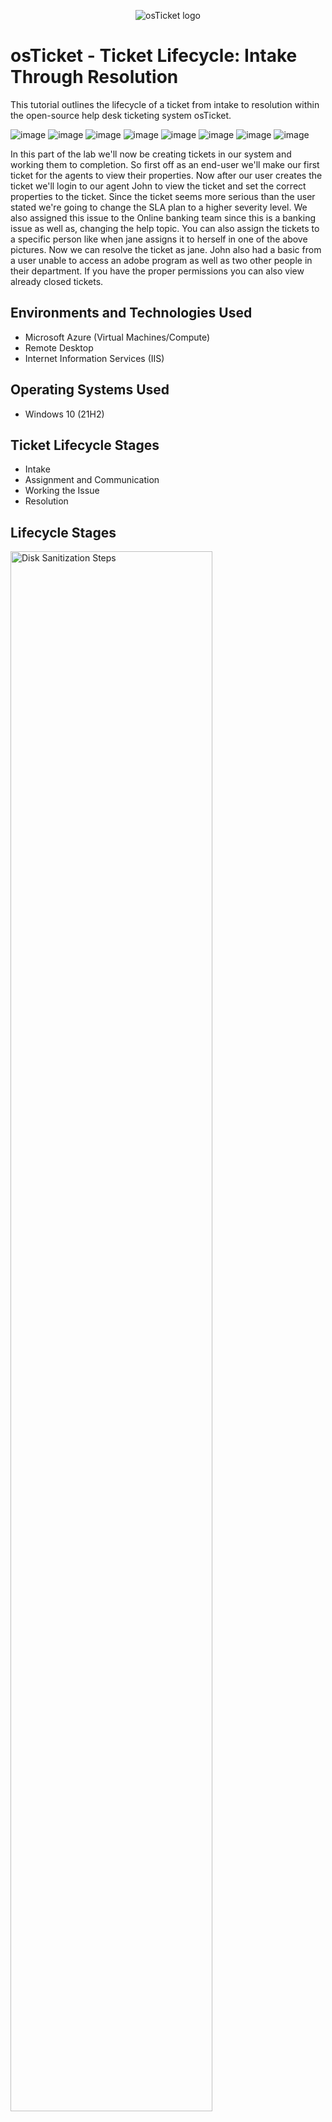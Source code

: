 <p align="center">
<img src="https://i.imgur.com/Clzj7Xs.png" alt="osTicket logo"/>
</p>

<h1>osTicket - Ticket Lifecycle: Intake Through Resolution</h1>
This tutorial outlines the lifecycle of a ticket from intake to resolution within the open-source help desk ticketing system osTicket.<br />

![image](https://github.com/user-attachments/assets/13dad3ef-7869-443f-90e6-4df07d1f464d)
![image](https://github.com/user-attachments/assets/1a832835-65ac-4594-8abc-cc3c8b471e50)
![image](https://github.com/user-attachments/assets/95aed28b-7af9-41af-98b9-f317bd374977)
![image](https://github.com/user-attachments/assets/a260bcc1-f16f-41ac-b3ea-872de5ec06b6)
![image](https://github.com/user-attachments/assets/e00ab5da-ba28-4ff1-9d0d-af290c775a37)
![image](https://github.com/user-attachments/assets/f1d04873-7365-4124-b042-ac530c558be8)
![image](https://github.com/user-attachments/assets/3c5ecb1e-6229-4e2a-b064-90424f1612dd)
![image](https://github.com/user-attachments/assets/11166338-e238-4a86-8548-358c9274cad1)

In this part of the lab we'll now be creating tickets in our system and working them to completion.
So first off as an end-user we'll make our first ticket for the agents to view their properties. 
Now after our user creates the ticket we'll login to our agent John to view the ticket and set the correct properties to the ticket.
Since the ticket seems more serious than the user stated we're going to change the SLA plan to a higher severity level.
We also assigned this issue to the Online banking team since this is a banking issue as well as, changing the help topic.
You can also assign the tickets to a specific person like when jane assigns it to herself in one of the above pictures.
Now we can resolve the ticket as jane.
John also had a basic from a user unable to access an adobe program as well as two other people in their department.
If you have the proper permissions you can also view already closed tickets.

<h2>Environments and Technologies Used</h2>

- Microsoft Azure (Virtual Machines/Compute)
- Remote Desktop
- Internet Information Services (IIS)

<h2>Operating Systems Used </h2>

- Windows 10</b> (21H2)

<h2>Ticket Lifecycle Stages</h2>

- Intake
- Assignment and Communication
- Working the Issue
- Resolution

<h2>Lifecycle Stages</h2>

<p>
<img src="https://i.imgur.com/DJmEXEB.png" height="80%" width="80%" alt="Disk Sanitization Steps"/>
</p>
<p>
Lorem ipsum dolor sit amet, consectetur adipiscing elit, sed do eiusmod tempor incididunt ut labore et dolore magna aliqua. Ut enim ad minim veniam, quis nostrud exercitation ullamco laboris nisi ut aliquip ex ea commodo consequat. Duis aute irure dolor in reprehenderit in voluptate velit esse cillum dolore eu fugiat nulla pariatur.
</p>
<br />

<p>
<img src="https://i.imgur.com/DJmEXEB.png" height="80%" width="80%" alt="Disk Sanitization Steps"/>
</p>
<p>
Lorem ipsum dolor sit amet, consectetur adipiscing elit, sed do eiusmod tempor incididunt ut labore et dolore magna aliqua. Ut enim ad minim veniam, quis nostrud exercitation ullamco laboris nisi ut aliquip ex ea commodo consequat. Duis aute irure dolor in reprehenderit in voluptate velit esse cillum dolore eu fugiat nulla pariatur.
</p>
<br />

<p>
<img src="https://i.imgur.com/DJmEXEB.png" height="80%" width="80%" alt="Disk Sanitization Steps"/>
</p>
<p>
Lorem ipsum dolor sit amet, consectetur adipiscing elit, sed do eiusmod tempor incididunt ut labore et dolore magna aliqua. Ut enim ad minim veniam, quis nostrud exercitation ullamco laboris nisi ut aliquip ex ea commodo consequat. Duis aute irure dolor in reprehenderit in voluptate velit esse cillum dolore eu fugiat nulla pariatur.
</p>
<br />
